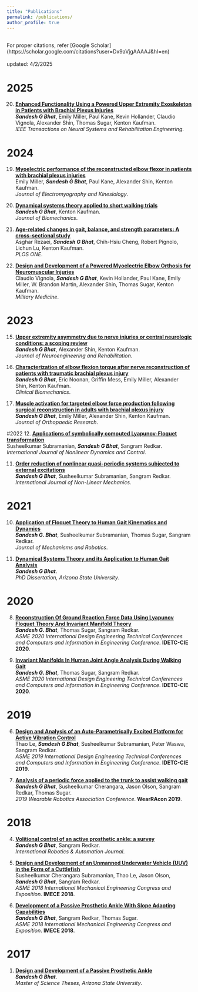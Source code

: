 ```yaml
---
title: "Publications"
permalink: /publications/
author_profile: true
---
```

<br>
For proper citations, refer [Google Scholar](https://scholar.google.com/citations?user=Dx9aVjgAAAAJ&hl=en)<br>
<br>
updated: 4/2/2025

# 2025
20. <b>[Enhanced Functionality Using a Powered Upper Extremity Exoskeleton in Patients with Brachial Plexus Injuries](http://DrSGBhat.github.io/publications/TNSRE25)</b> <br>
	<i><b>Sandesh G Bhat</b></i>, Emily Miller, Paul Kane, Kevin Hollander, Claudio Vignola, Alexander Shin, Thomas Sugar, Kenton Kaufman.<br>
	<i>IEEE Transactions on Neural Systems and Rehabilitation Engineering</i>.

# 2024
19. <b>[Myoelectric performance of the reconstructed elbow flexor in patients with brachial plexus injuries](http://DrSGBhat.github.io/publications/JEK24)</b> <br>
	Emily Miller, <i><b>Sandesh G Bhat</b></i>, Paul Kane, Alexander Shin, Kenton Kaufman.<br>
	<i>Journal of Electromyography and Kinesiology</i>.

18. <b>[Dynamical systems theory applied to short walking trials](http://DrSGBhat.github.io/publications/JOB24)</b> <br>
	<i><b>Sandesh G Bhat</b></i>, Kenton Kaufman.<br>
	<i>Journal of Biomechanics</i>.

17. <b>[Age-related changes in gait, balance, and strength parameters: A cross-sectional study](http://DrSGBhat.github.io/publications/PlosOne24)</b> <br>
	Asghar Rezaei, <i><b>Sandesh G Bhat</b></i>, Chih-Hsiu Cheng, Robert Pignolo, Lichun Lu, Kenton Kaufman.<br>
	<i>PLOS ONE</i>.

16. <b>[Design and Development of a Powered Myoelectric Elbow Orthosis for Neuromuscular Injuries](http://DrSGBhat.github.io/publications/MM24)</b> <br>
	Claudio Vignola, <i><b>Sandesh G Bhat</b></i>, Kevin Hollander, Paul Kane, Emily Miller, W. Brandon Martin, Alexander Shin, Thomas Sugar, Kenton Kaufman.<br>
	<i>Military Medicine</i>.

# 2023
15. <b>[Upper extremity asymmetry due to nerve injuries or central neurologic conditions: a scoping review](http://DrSGBhat.github.io/publications/JNER23)</b> <br>
	<i><b>Sandesh G Bhat</b></i>, Alexander Shin, Kenton Kaufman.<br>
	<i>Journal of Neuroengineering and Rehabilitation</i>.

14. <b>[Characterization of elbow flexion torque after nerve reconstruction of patients with traumatic brachial plexus injury](http://DrSGBhat.github.io/publications/ClinBio23)</b> <br>
	<i><b>Sandesh G Bhat</b></i>, Eric Noonan, Griffin Mess, Emily Miller, Alexander Shin, Kenton Kaufman.<br>
	<i>Clinical Biomechanics</i>.

13. <b>[Muscle activation for targeted elbow force production following surgical reconstruction in adults with brachial plexus injury](http://DrSGBhat.github.io/publications/JOR23)</b> <br>
	<i><b>Sandesh G Bhat</b></i>, Emily Miller, Alexander Shin, Kenton Kaufman.<br>
	<i>Journal of Orthopaedic Research</i>.

#2022
12. <b>[Applications of symbolically computed Lyapunov-Floquet transformation](http://DrSGBhat.github.io/publications/IJNDC22)</b> <br>
	Susheelkumar Subramanian, <i><b>Sandesh G Bhat</b></i>, Sangram Redkar.<br>
	<i>International Journal of Nonlinear Dynamics and Control</i>.

11. <b>[Order reduction of nonlinear quasi-periodic systems subjected to external excitations](http://DrSGBhat.github.io/publications/IJNLMorder)</b> <br>
	<i><b>Sandesh G Bhat</b></i>, Susheelkumar Subramanian, Sangram Redkar.<br>
	<i>International Journal of Non-Linear Mechanics</i>.

# 2021
10. <b>[Application of Floquet Theory to Human Gait Kinematics and Dynamics](http://DrSGBhat.github.io/publications/JMRanalysis)</b> <br> 
	<b><i>Sandesh G. Bhat</i></b>, Susheelkumar Subramanian, Thomas Sugar, Sangram Redkar.<br>
	<i>Journal of Mechanisms and Robotics</i>.

9. <b>[Dynamical Systems Theory and its Application to Human Gait Analysis](http://DrSGBhat.github.io/publications/PhDdiss)</b> <br> 
	<i><b>Sandesh G Bhat</b></i>.<br>
	<i>PhD Dissertation, Arizona State University</i>.

# 2020
8. <b>[Reconstruction Of Ground Reaction Force Data Using Lyapunov Floquet Theory And Invariant Manifold Theory](http://DrSGBhat.github.io/publications/IDETCgrfrecon)</b> <br> 
	<b><i>Sandesh G. Bhat</i></b>, Thomas Sugar, Sangram Redkar.<br>
	<i>ASME 2020 International Design Engineering Technical Conferences and Computers and Information in Engineering Conference</i>. <b>IDETC-CIE 2020</b>.

7. <b>[Invariant Manifolds In Human Joint Angle Analysis During Walking Gait](http://DrSGBhat.github.io/publications/IDETCinvariant)</b> <br> 
	<b><i>Sandesh G. Bhat</i></b>, Thomas Sugar, Sangram Redkar.<br>
	<i>ASME 2020 International Design Engineering Technical Conferences and Computers and Information in Engineering Conference</i>. <b>IDETC-CIE 2020</b>.

# 2019
6. <b>[Design and Analysis of an Auto-Parametrically Excited Platform for Active Vibration Control](http://DrSGBhat.github.io/publications/IDETCthao)</b> <br> 
	Thao Le, <i><b>Sandesh G Bhat</b></i>, Susheelkumar Subramanian, Peter Waswa, Sangram Redkar.<br>
	<i>ASME 2019 International Design Engineering Technical Conferences and Computers and Information in Engineering Conference</i>. <b>IDETC-CIE 2019</b>.

5. <b>[Analysis of a periodic force applied to the trunk to assist walking gait](http://DrSGBhat.github.io/publications/WearRA)</b> <br> 
	<i><b>Sandesh G Bhat</b></i>, Susheelkumar Cherangara, Jason Olson, Sangram Redkar, Thomas Sugar.<br>
	<i>2019 Wearable Robotics Association Conference</i>. <b>WearRAcon 2019</b>.

# 2018
4. <b>[Volitional control of an active prosthetic ankle: a survey](http://DrSGBhat.github.io/publications/IRAJsurvey)</b> <br> 
	<i><b>Sandesh G Bhat</b></i>, Sangram Redkar.<br>
	<i>International Robotics &amp; Automation Journal</i>.

3. <b>[Design and Development of an Unmanned Underwater Vehicle (UUV) in the Form of a Cuttlefish](http://DrSGBhat.github.io/publications/IMECEuuv)</b> <br> 
	Susheelkumar Cherangara Subramanian, Thao Le, Jason Olson, <i><b>Sandesh G Bhat</b></i>, Sangram Redkar.<br>
	<i>ASME 2018 International Mechanical Engineering Congress and Exposition</i>. <b>IMECE 2018</b>.

2. <b>[Development of a Passive Prosthetic Ankle With Slope Adapting Capabilities](http://DrSGBhat.github.io/publications/IMECEankle)</b> <br> 
	<i><b>Sandesh G Bhat</b></i>, Sangram Redkar, Thomas Sugar.<br>
	<i>ASME 2018 International Mechanical Engineering Congress and Exposition</i>. <b>IMECE 2018</b>.


# 2017 
1. <b>[Design and Development of a Passive Prosthetic Ankle](http://DrSGBhat.github.io/publications/MStheses)</b> <br> 
	<i><b>Sandesh G Bhat</b></i>.<br>
	<i>Master of Science Theses, Arizona State University</i>.

